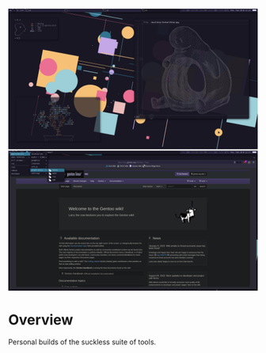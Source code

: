 ![](pic-full.png)
![](pic-menu.png)

Overview
========

Personal builds of the suckless suite of tools.

